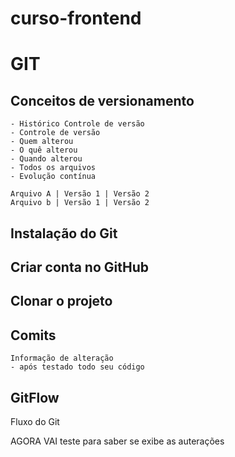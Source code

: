 # curso-frontend

#   GIT
##  Conceitos de versionamento
    - Histórico Controle de versão
    - Controle de versão
    - Quem alterou 
    - O quê alterou
    - Quando alterou
    - Todos os arquivos
    - Evolução contínua

    Arquivo A | Versão 1 | Versão 2
    Arquivo b | Versão 1 | Versão 2

## Instalação do Git
    
## Criar conta no GitHub
    
## Clonar o projeto
   
## Comits
    Informação de alteração
    - após testado todo seu código

## GitFlow
Fluxo do Git
 

 AGORA VAI
  teste para saber se exibe as auterações
  